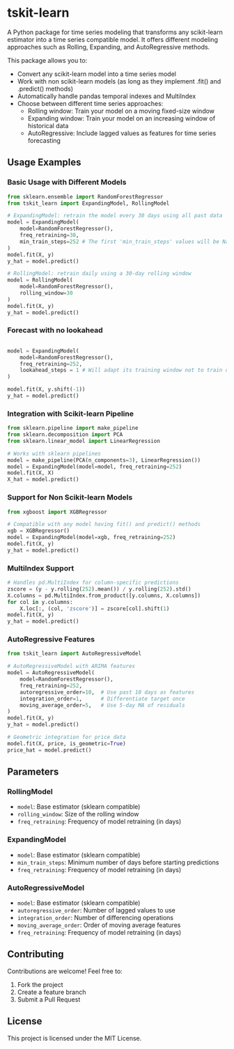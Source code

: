 # tskit-learn

A Python package for time series modeling that transforms any scikit-learn estimator into a time series compatible model. It offers different modeling approaches such as Rolling, Expanding, and AutoRegressive methods.

This package allows you to:
- Convert any scikit-learn model into a time series model
- Work with non scikit-learn models (as long as they implement .fit() and .predict() methods)
- Automatically handle pandas temporal indexes and MultiIndex
- Choose between different time series approaches:
  - Rolling window: Train your model on a moving fixed-size window
  - Expanding window: Train your model on an increasing window of historical data
  - AutoRegressive: Include lagged values as features for time series forecasting

## Usage Examples

### Basic Usage with Different Models

```python
from sklearn.ensemble import RandomForestRegressor
from tskit_learn import ExpandingModel, RollingModel

# ExpandingModel: retrain the model every 30 days using all past data
model = ExpandingModel(
    model=RandomForestRegressor(), 
    freq_retraining=30, 
    min_train_steps=252 # The first 'min_train_steps' values will be NaN
)
model.fit(X, y)
y_hat = model.predict()

# RollingModel: retrain daily using a 30-day rolling window
model = RollingModel(
    model=RandomForestRegressor(), 
    rolling_window=30
)
model.fit(X, y)
y_hat = model.predict()
```

### Forecast with no lookahead
```python

model = ExpandingModel(
    model=RandomForestRegressor(), 
    freq_retraining=252, 
    lookahead_steps = 1 # Will adapt its training window not to train on look ahead
) 

model.fit(X, y.shift(-1))
y_hat = model.predict()
```
### Integration with Scikit-learn Pipeline

```python
from sklearn.pipeline import make_pipeline
from sklearn.decomposition import PCA
from sklearn.linear_model import LinearRegression

# Works with sklearn pipelines
model = make_pipeline(PCA(n_components=3), LinearRegression())
model = ExpandingModel(model=model, freq_retraining=252)
model.fit(X, X)
X_hat = model.predict()
```

### Support for Non Scikit-learn Models

```python
from xgboost import XGBRegressor

# Compatible with any model having fit() and predict() methods
xgb = XGBRegressor()
model = ExpandingModel(model=xgb, freq_retraining=252)
model.fit(X, y)
y_hat = model.predict()
```

### MultiIndex Support

```python
# Handles pd.MultiIndex for column-specific predictions
zscore = (y - y.rolling(252).mean()) / y.rolling(252).std()
X.columns = pd.MultiIndex.from_product([y.columns, X.columns])
for col in y.columns:
    X.loc[:, (col, 'zscore')] = zscore[col].shift(1)
model.fit(X, y) 
y_hat = model.predict()
```

### AutoRegressive Features

```python
from tskit_learn import AutoRegressiveModel

# AutoRegressiveModel with ARIMA features
model = AutoRegressiveModel(
    model=RandomForestRegressor(), 
    freq_retraining=252, 
    autoregressive_order=10,  # Use past 10 days as features
    integration_order=1,      # Differentiate target once
    moving_average_order=5,   # Use 5-day MA of residuals
)
model.fit(X, y)
y_hat = model.predict()

# Geometric integration for price data
model.fit(X, price, is_geometric=True) 
price_hat = model.predict()
```

## Parameters

### RollingModel
- `model`: Base estimator (sklearn compatible)
- `rolling_window`: Size of the rolling window
- `freq_retraining`: Frequency of model retraining (in days)

### ExpandingModel
- `model`: Base estimator (sklearn compatible)
- `min_train_steps`: Minimum number of days before starting predictions
- `freq_retraining`: Frequency of model retraining (in days)

### AutoRegressiveModel
- `model`: Base estimator (sklearn compatible)
- `autoregressive_order`: Number of lagged values to use
- `integration_order`: Number of differencing operations
- `moving_average_order`: Order of moving average features
- `freq_retraining`: Frequency of model retraining (in days)

## Contributing

Contributions are welcome! Feel free to:
1. Fork the project
2. Create a feature branch
3. Submit a Pull Request

## License

This project is licensed under the MIT License.
```